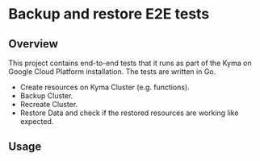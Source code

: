 # Backup and restore E2E tests

## Overview

This project contains end-to-end tests that it runs as part of the  Kyma on Google Cloud Platform installation. The tests are written in Go. 

- Create resources on Kyma Cluster (e.g. functions).
- Backup Cluster.
- Recreate Cluster.
- Restore Data and check if the restored resources are working like expected.

## Usage

